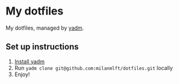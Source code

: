 # My dotfiles

My dotfiles, managed by [yadm](https://github.com/TheLocehiliosan/yadm).

## Set up instructions

1. [Install yadm](https://yadm.io/docs/install)
2. Run `yadm clone git@github.com:milanmlft/dotfiles.git` locally
3. Enjoy!
